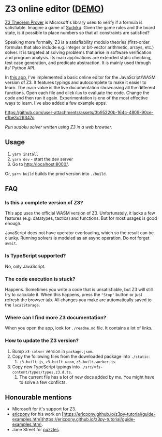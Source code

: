 # Z3 online editor ([DEMO](https://scthe.github.io/z3-online-editor/))

[Z3 Theorem Prover](https://github.com/Z3Prover/z3) is Microsoft's library used to verify if a formula is satisfiable. Imagine a game of [Sudoku](https://en.wikipedia.org/wiki/Sudoku). Given the game rules and the board state, is it possible to place numbers so that all constraints are satisfied?

Speaking more formally, Z3 is a satisfiability modulo theories (first-order formulas that also include e.g. integer or bit-vector arithmetic, arrays, etc.) solver. It is targeted at solving problems that arise in software verification and program analysis. Its main applications are extended static checking, test case generation, and predicate abstraction. It is mainly used through its' Python API.

In [this app](https://scthe.github.io/z3-online-editor/), I've implemented a basic online editor for the JavaScript/WASM version of Z3. It features typings and autocomplete to make it easier to learn. The main value is the live documentation showcasing all the different functions. Open each file and click `Run` to evaluate the code. Change the code and then run it again. Experimentation is one of the most effective ways to learn. I've also added a few example apps.


https://github.com/user-attachments/assets/3b95220b-164c-4809-90ce-e1be3c29347c

*Run sudoku solver written using Z3 in a web browser.*



## Usage

1. `yarn install`
1. `yarn dev` - start the dev server
1. Go to [http://localhost:8000/](http://localhost:8000/).

Or, `yarn build` builds the prod version into `./build`.

## FAQ

### Is this a complete version of Z3?

This app uses the official WASM version of Z3. Unfortunately, it lacks a few features (e.g. datatypes, tactics) and functions. But for most usages is good enough.

JavaScript does not have operator overloading, which so the result can be clunky. Running solvers is modeled as an async operation. Do not forget `await`.

### Is TypeScript supported?

No, only JavaScript.


### The code execution is stuck?

Happens. Sometimes you write a code that is unsatisfiable, but Z3 will still try to calculate it. When this happens, press the `"Stop"` button or just refresh the browser tab. All changes you make are automatically saved to the `localStorage`.

### Where can I find more Z3 documentation?

When you open the app, look for `./readme.md` file. It contains a lot of links.

### How to update the Z3 version?

1. Bump `z3-solver` version in `package.json`.
2. Copy the following files from the downloaded package into `./static`:
   1. `z3-built.js`, `z3-built.wasm`, `z3-built.worker.js`.
3. Copy new TypeScript typings into `./src/vfs-content/types/types.z3.d.ts`.
   1. The current file has a lot of new docs added by me. You might have to solve a few conflicts.

## Honourable mentions

* Microsoft for it's support for Z3.
* [ericpony](https://github.com/ericpony/z3py-tutorial) for his work on [https://ericpony.github.io/z3py-tutorial/guide-examples.htm](https://ericpony.github.io/z3py-tutorial/guide-examples.htm).
* Jane Street for [puzzles](https://www.janestreet.com/puzzles/current-puzzle/).
